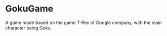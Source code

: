 # GokuGame
 A game made based on the game T-Rex of Google company, with the main character being Goku.
